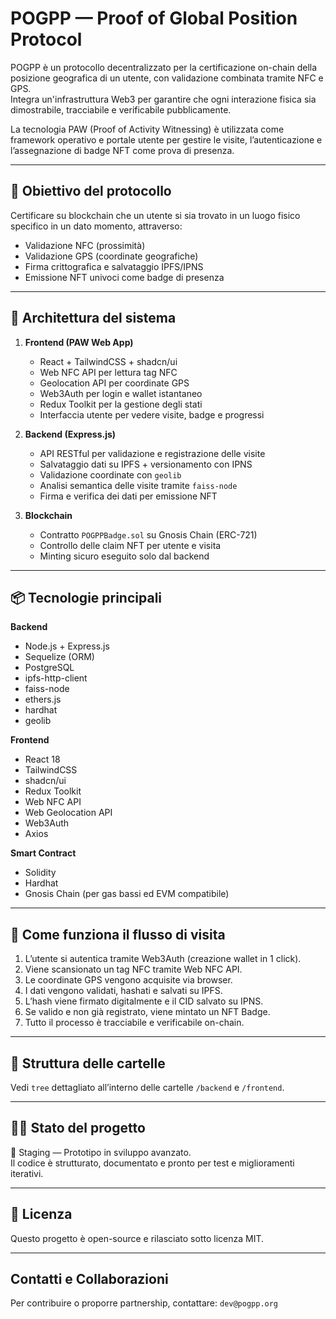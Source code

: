 POGPP — Proof of Global Position Protocol
=========================================

POGPP è un protocollo decentralizzato per la certificazione on-chain della posizione geografica di un utente, con validazione combinata tramite NFC e GPS.  
Integra un'infrastruttura Web3 per garantire che ogni interazione fisica sia dimostrabile, tracciabile e verificabile pubblicamente.

La tecnologia PAW (Proof of Activity Witnessing) è utilizzata come framework operativo e portale utente per gestire le visite, l’autenticazione e l’assegnazione di badge NFT come prova di presenza.

---

📌 Obiettivo del protocollo
----------------------------
Certificare su blockchain che un utente si sia trovato in un luogo fisico specifico in un dato momento, attraverso:

- Validazione NFC (prossimità)
- Validazione GPS (coordinate geografiche)
- Firma crittografica e salvataggio IPFS/IPNS
- Emissione NFT univoci come badge di presenza

---

🔧 Architettura del sistema
----------------------------

1. **Frontend (PAW Web App)**
   - React + TailwindCSS + shadcn/ui
   - Web NFC API per lettura tag NFC
   - Geolocation API per coordinate GPS
   - Web3Auth per login e wallet istantaneo
   - Redux Toolkit per la gestione degli stati
   - Interfaccia utente per vedere visite, badge e progressi

2. **Backend (Express.js)**
   - API RESTful per validazione e registrazione delle visite
   - Salvataggio dati su IPFS + versionamento con IPNS
   - Validazione coordinate con `geolib`
   - Analisi semantica delle visite tramite `faiss-node`
   - Firma e verifica dei dati per emissione NFT

3. **Blockchain**
   - Contratto `POGPPBadge.sol` su Gnosis Chain (ERC-721)
   - Controllo delle claim NFT per utente e visita
   - Minting sicuro eseguito solo dal backend

---

📦 Tecnologie principali
-------------------------

**Backend**
- Node.js + Express.js
- Sequelize (ORM)
- PostgreSQL
- ipfs-http-client
- faiss-node
- ethers.js
- hardhat
- geolib

**Frontend**
- React 18
- TailwindCSS
- shadcn/ui
- Redux Toolkit
- Web NFC API
- Web Geolocation API
- Web3Auth
- Axios

**Smart Contract**
- Solidity
- Hardhat
- Gnosis Chain (per gas bassi ed EVM compatibile)

---

🧠 Come funziona il flusso di visita
------------------------------------

1. L’utente si autentica tramite Web3Auth (creazione wallet in 1 click).
2. Viene scansionato un tag NFC tramite Web NFC API.
3. Le coordinate GPS vengono acquisite via browser.
4. I dati vengono validati, hashati e salvati su IPFS.
5. L’hash viene firmato digitalmente e il CID salvato su IPNS.
6. Se valido e non già registrato, viene mintato un NFT Badge.
7. Tutto il processo è tracciabile e verificabile on-chain.

---

📁 Struttura delle cartelle
----------------------------

Vedi `tree` dettagliato all’interno delle cartelle `/backend` e `/frontend`.

---

👷‍♂️ Stato del progetto
------------------------

🚧 Staging — Prototipo in sviluppo avanzato.  
Il codice è strutturato, documentato e pronto per test e miglioramenti iterativi.

---

📜 Licenza
----------

Questo progetto è open-source e rilasciato sotto licenza MIT.

---

Contatti e Collaborazioni
--------------------------

Per contribuire o proporre partnership, contattare: `dev@pogpp.org`
